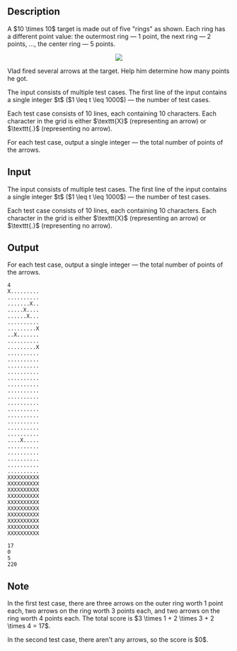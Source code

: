 ## Description

<div><p>A $10 \times 10$ target is made out of five "rings" as shown. Each ring has a different point value: the outermost ring&nbsp;— 1 point, the next ring&nbsp;— 2 points, ..., the center ring&nbsp;— 5 points.</p><center> <img class="tex-graphics" src="file://ZZDC6tvC.png" style="max-width: 100.0%;max-height: 100.0%;"> </center><p>Vlad fired several arrows at the target. Help him determine how many points he got.</p></div><div class="input-specification"><p>The input consists of multiple test cases. The first line of the input contains a single integer $t$ ($1 \leq t \leq 1000$)&nbsp;— the number of test cases.</p><p>Each test case consists of 10 lines, each containing 10 characters. Each character in the grid is either $\texttt{X}$ (representing an arrow) or $\texttt{.}$ (representing no arrow).</p></div><div class="output-specification"><p>For each test case, output a single integer&nbsp;— the total number of points of the arrows.</p></div>

## Input

<p>The input consists of multiple test cases. The first line of the input contains a single integer $t$ ($1 \leq t \leq 1000$)&nbsp;— the number of test cases.</p><p>Each test case consists of 10 lines, each containing 10 characters. Each character in the grid is either $\texttt{X}$ (representing an arrow) or $\texttt{.}$ (representing no arrow).</p>

## Output

<p>For each test case, output a single integer&nbsp;— the total number of points of the arrows.</p>





```input1|2,3,4,5,6,7,8,9,10,11,22,23,24,25,26,27,28,29,30,31
4
X.........
..........
.......X..
.....X....
......X...
..........
.........X
..X.......
..........
.........X
..........
..........
..........
..........
..........
..........
..........
..........
..........
..........
..........
..........
..........
..........
....X.....
..........
..........
..........
..........
..........
XXXXXXXXXX
XXXXXXXXXX
XXXXXXXXXX
XXXXXXXXXX
XXXXXXXXXX
XXXXXXXXXX
XXXXXXXXXX
XXXXXXXXXX
XXXXXXXXXX
XXXXXXXXXX
```




```output1
17
0
5
220
```



## Note

<p>In the first test case, there are three arrows on the outer ring worth 1 point each, two arrows on the ring worth 3 points each, and two arrows on the ring worth 4 points each. The total score is $3 \times 1 + 2 \times 3 + 2 \times 4 = 17$. </p><p>In the second test case, there aren't any arrows, so the score is $0$.</p>
